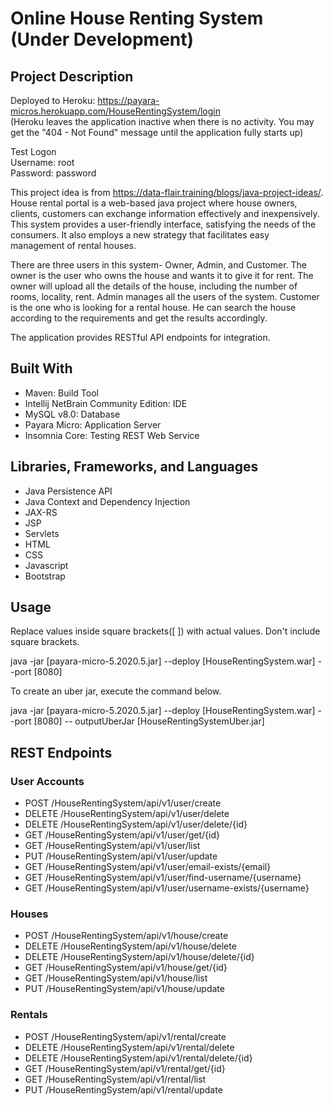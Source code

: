# Online House Renting System (Under Development)
## Project Description

Deployed to Heroku: https://payara-micros.herokuapp.com/HouseRentingSystem/login \
(Heroku leaves the application inactive when there is no activity. You may get
the "404 - Not Found" message until the application fully starts up)

Test Logon\
Username: root\
Password: password

This project idea is from
https://data-flair.training/blogs/java-project-ideas/.
House rental portal is a web-based java project
where house owners, clients, customers can exchange
information effectively and inexpensively.
This system provides a user-friendly interface,
satisfying the needs of the consumers. It also employs a
new strategy that facilitates easy management of rental houses.

There are three users in this system- Owner, Admin, and Customer.
The owner is the user who owns the house and wants it to give it
for rent. The owner will upload all the details of the house,
including the number of rooms, locality, rent. Admin manages all
the users of the system. Customer is the one who is looking for
a rental house. He can search the house according to the
requirements and get the results accordingly.

The application provides RESTful API endpoints for integration.

## Built With
* Maven: Build Tool
* Intellij NetBrain Community Edition: IDE
* MySQL v8.0: Database
* Payara Micro: Application Server
* Insomnia Core: Testing REST Web Service

## Libraries, Frameworks, and Languages
* Java Persistence API
* Java Context and Dependency Injection
* JAX-RS
* JSP
* Servlets
* HTML
* CSS
* Javascript
* Bootstrap

## Usage
Replace values inside square brackets([ ]) with actual values. Don't include square brackets.

java -jar [payara-micro-5.2020.5.jar] --deploy [HouseRentingSystem.war] --port [8080]

To create an uber jar, execute the command below.

java -jar [payara-micro-5.2020.5.jar] --deploy [HouseRentingSystem.war] --port [8080]
-- outputUberJar [HouseRentingSystemUber.jar]

## REST Endpoints

### User Accounts
* POST    /HouseRentingSystem/api/v1/user/create
* DELETE  /HouseRentingSystem/api/v1/user/delete
* DELETE  /HouseRentingSystem/api/v1/user/delete/{id}
* GET     /HouseRentingSystem/api/v1/user/get/{id}
* GET     /HouseRentingSystem/api/v1/user/list
* PUT     /HouseRentingSystem/api/v1/user/update
* GET     /HouseRentingSystem/api/v1/user/email-exists/{email}
* GET     /HouseRentingSystem/api/v1/user/find-username/{username}
* GET     /HouseRentingSystem/api/v1/user/username-exists/{username}

### Houses
* POST    /HouseRentingSystem/api/v1/house/create
* DELETE  /HouseRentingSystem/api/v1/house/delete
* DELETE  /HouseRentingSystem/api/v1/house/delete/{id}
* GET     /HouseRentingSystem/api/v1/house/get/{id}
* GET     /HouseRentingSystem/api/v1/house/list
* PUT     /HouseRentingSystem/api/v1/house/update

### Rentals
* POST    /HouseRentingSystem/api/v1/rental/create
* DELETE  /HouseRentingSystem/api/v1/rental/delete
* DELETE  /HouseRentingSystem/api/v1/rental/delete/{id}
* GET     /HouseRentingSystem/api/v1/rental/get/{id}
* GET     /HouseRentingSystem/api/v1/rental/list
* PUT     /HouseRentingSystem/api/v1/rental/update